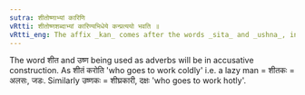 ```yaml
---
sutra: शीतोष्णाभ्यां कारिणि
vRtti: शीतोष्णशब्दाभ्यां कारिण्यभिधेये कन्प्रत्ययो भवति ॥
vRtti_eng: The affix _kan_ comes after the words _sita_ and _ushna_, in the sense of \"who goes to work thus\".
---
```

The word शीत and उष्ण being used as adverbs will be in accusative construction. As शीतं करोति 'who goes to work coldly' i.e. a lazy man = शीतकः = अलसः, जडः. Similarly उष्णकः = शीघ्रकारी, दक्षः 'who goes to work hotly'.
